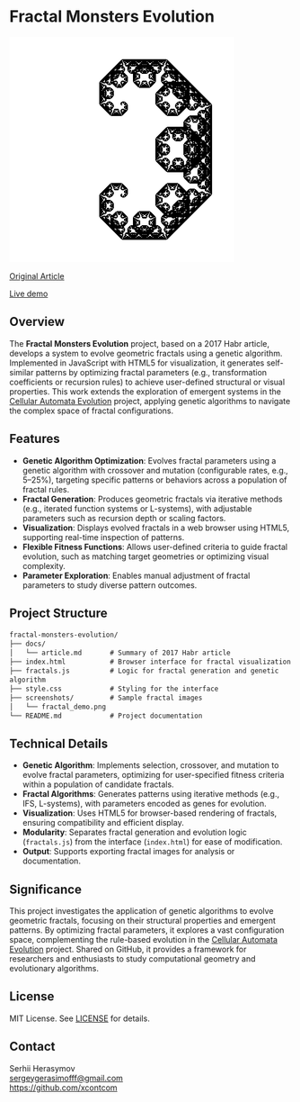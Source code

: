 # Fractal Monsters Evolution


![Fractal Demo](images/fractal_demo.gif)

[Original Article](https://habr.com/ru/articles/328568/) 

[Live demo](https://fractal.xcont.com/)


## Overview
The **Fractal Monsters Evolution** project, based on a 2017 Habr article, develops a system to evolve geometric fractals using a genetic algorithm. Implemented in JavaScript with HTML5 for visualization, it generates self-similar patterns by optimizing fractal parameters (e.g., transformation coefficients or recursion rules) to achieve user-defined structural or visual properties. This work extends the exploration of emergent systems in the [Cellular Automata Evolution](https://github.com/xcontcom/cellular-automata-evolution) project, applying genetic algorithms to navigate the complex space of fractal configurations.

## Features
- **Genetic Algorithm Optimization**: Evolves fractal parameters using a genetic algorithm with crossover and mutation (configurable rates, e.g., 5–25%), targeting specific patterns or behaviors across a population of fractal rules.
- **Fractal Generation**: Produces geometric fractals via iterative methods (e.g., iterated function systems or L-systems), with adjustable parameters such as recursion depth or scaling factors.
- **Visualization**: Displays evolved fractals in a web browser using HTML5, supporting real-time inspection of patterns.
- **Flexible Fitness Functions**: Allows user-defined criteria to guide fractal evolution, such as matching target geometries or optimizing visual complexity.
- **Parameter Exploration**: Enables manual adjustment of fractal parameters to study diverse pattern outcomes.

## Project Structure
```
fractal-monsters-evolution/
├── docs/
│   └── article.md       # Summary of 2017 Habr article
├── index.html           # Browser interface for fractal visualization
├── fractals.js          # Logic for fractal generation and genetic algorithm
├── style.css            # Styling for the interface
├── screenshots/         # Sample fractal images
│   └── fractal_demo.png
└── README.md            # Project documentation
```

## Technical Details
- **Genetic Algorithm**: Implements selection, crossover, and mutation to evolve fractal parameters, optimizing for user-specified fitness criteria within a population of candidate fractals.
- **Fractal Algorithms**: Generates patterns using iterative methods (e.g., IFS, L-systems), with parameters encoded as genes for evolution.
- **Visualization**: Uses HTML5 for browser-based rendering of fractals, ensuring compatibility and efficient display.
- **Modularity**: Separates fractal generation and evolution logic (`fractals.js`) from the interface (`index.html`) for ease of modification.
- **Output**: Supports exporting fractal images for analysis or documentation.

## Significance
This project investigates the application of genetic algorithms to evolve geometric fractals, focusing on their structural properties and emergent patterns. By optimizing fractal parameters, it explores a vast configuration space, complementing the rule-based evolution in the [Cellular Automata Evolution](https://github.com/xcontcom/cellular-automata-evolution) project. Shared on GitHub, it provides a framework for researchers and enthusiasts to study computational geometry and evolutionary algorithms.

## License
MIT License. See [LICENSE](LICENSE) for details.

## Contact
Serhii Herasymov  
sergeygerasimofff@gmail.com  
https://github.com/xcontcom

